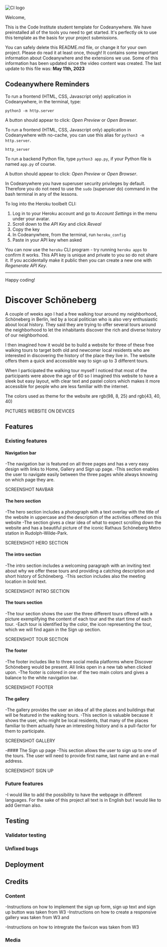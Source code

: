 ![CI logo](https://codeinstitute.s3.amazonaws.com/fullstack/ci_logo_small.png)

Welcome,

This is the Code Institute student template for Codeanywhere. We have preinstalled all of the tools you need to get started. It's perfectly ok to use this template as the basis for your project submissions.

You can safely delete this README.md file, or change it for your own project. Please do read it at least once, though! It contains some important information about Codeanywhere and the extensions we use. Some of this information has been updated since the video content was created. The last update to this file was: **May 11th, 2023**

## Codeanywhere Reminders

To run a frontend (HTML, CSS, Javascript only) application in Codeanywhere, in the terminal, type:

`python3 -m http.server`

A button should appear to click: _Open Preview_ or _Open Browser_.

To run a frontend (HTML, CSS, Javascript only) application in Codeanywhere with no-cache, you can use this alias for `python3 -m http.server`.

`http_server`

To run a backend Python file, type `python3 app.py`, if your Python file is named `app.py` of course.

A button should appear to click: _Open Preview_ or _Open Browser_.

In Codeanywhere you have superuser security privileges by default. Therefore you do not need to use the `sudo` (superuser do) command in the bash terminal in any of the lessons.

To log into the Heroku toolbelt CLI:

1. Log in to your Heroku account and go to _Account Settings_ in the menu under your avatar.
2. Scroll down to the _API Key_ and click _Reveal_
3. Copy the key
4. In Codeanywhere, from the terminal, run `heroku_config`
5. Paste in your API key when asked

You can now use the `heroku` CLI program - try running `heroku apps` to confirm it works. This API key is unique and private to you so do not share it. If you accidentally make it public then you can create a new one with _Regenerate API Key_.

---

Happy coding!

# Discover Schöneberg

A couple of weeks ago I had a free walking tour around my neighborhood, Schöneberg in Berlin, led by a local politician who is also very enthusiastic about local history. They said they are trying to offer several tours around the neighborhood to let the inhabitants discover the rich and diverse history of our neighborhood.

I then imagined how it would be to build a website for three of these free walking tours to target both old and newcomer local residents who are interested in discovering the history of the place they live in. The website offers them a quick and accessible way to sign up to 3 different tours.

When I participated the walking tour myself I noticed that most of the participants were above the age of 60 so I imagined this website to have a sleek but easy layout, with clear text and pastel colors which makes it more accessible for people who are less familiar with the internet.

The colors used as theme for the website are rgb(98, 8, 25) and rgb(43, 40, 40)

PICTURES WEBSITE ON DEVICES

## Features

### Existing features

#### Navigation bar

-The navigation bar is featured on all three pages and has a very easy design with links to Home, Gallery and Sign up page.
-This section enables the user to navigate easily between the three pages while always knowing on which page they are.

SCREENSHOT NAVBAR

#### The hero section

-The hero section includes a photograph with a text overlay with the title of the website in uppercase and the description of the activities offered on this website
-The section gives a clear idea of what to expect scrolling down the website and has a beautiful picture of the iconic Rathaus Schöneberg Metro station in Rudolph-Wilde-Park.

SCREENSHOT HERO SECTION

#### The intro section

-The intro section includes a welcoming paragraph with an inviting text about why we offer these tours and providing a catching description and short history of Schöneberg.
-This section includes also the meeting location in bold text.

SCREENSHOT INTRO SECTION

#### The tours section

-The tour section shows the user the three different tours offered with a picture exemplifying the content of each tour and the start time of each tour.
-Each tour is identified by the color, the icon representing the tour, which we will find again in the Sign up section.

SCREENSHOT TOUR SECTION

#### The footer

-The footer includes like to three social media platforms where Discover Schöneberg would be present. All links open in a new tab when clicked upon.
-The footer is colored in one of the two main colors and gives a balance to the white navigation bar.

SCREENSHOT FOOTER

#### The gallery

-The gallery provides the user an idea of all the places and buildings that will be featured in the walking tours.
-This section is valuable because it shows the user, who might be local residents, that many of the places familiar to them actually have an interesting history and is a pull-factor for them to participate.

SCREENSHOT GALLERY

-#### The Sign up page
-This section allows the user to sign up to one of the tours. The user will need to provide first name, last name and an e-mail address.

SCREENSHOT SIGN UP

### Future features

-I would like to add the possibility to have the webpage in different languages. For the sake of this project all text is in English but I would like to add German also.

## Testing

### Validator testing

### Unfixed bugs

## Deployment

## Credits

### Content

-Instructions on how to implement the sign up form, sign up text and sign up button was taken from W3
-Instructions on how to create a responsive gallery was taken from W3 and

-Instructions on how to intregrate the favicon was taken from W3

### Media
